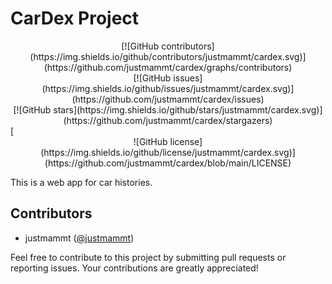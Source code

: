 # CarDex Project

<center>[![GitHub contributors](https://img.shields.io/github/contributors/justmammt/cardex.svg)](https://github.com/justmammt/cardex/graphs/contributors)</center>
<center> [![GitHub issues](https://img.shields.io/github/issues/justmammt/cardex.svg)](https://github.com/justmammt/cardex/issues)</center>
<center>[![GitHub stars](https://img.shields.io/github/stars/justmammt/cardex.svg)](https://github.com/justmammt/cardex/stargazers)</center>
[<center> ![GitHub license](https://img.shields.io/github/license/justmammt/cardex.svg)](https://github.com/justmammt/cardex/blob/main/LICENSE)</center>

This is a web app for car histories. <!--It helps users keep track of important information about their cars, such as maintenance records, repair history, and mileage. -->

## Contributors

- justmammt ([@justmammt](https://github.com/justmammt))

Feel free to contribute to this project by submitting pull requests or reporting issues. Your contributions are greatly appreciated!
